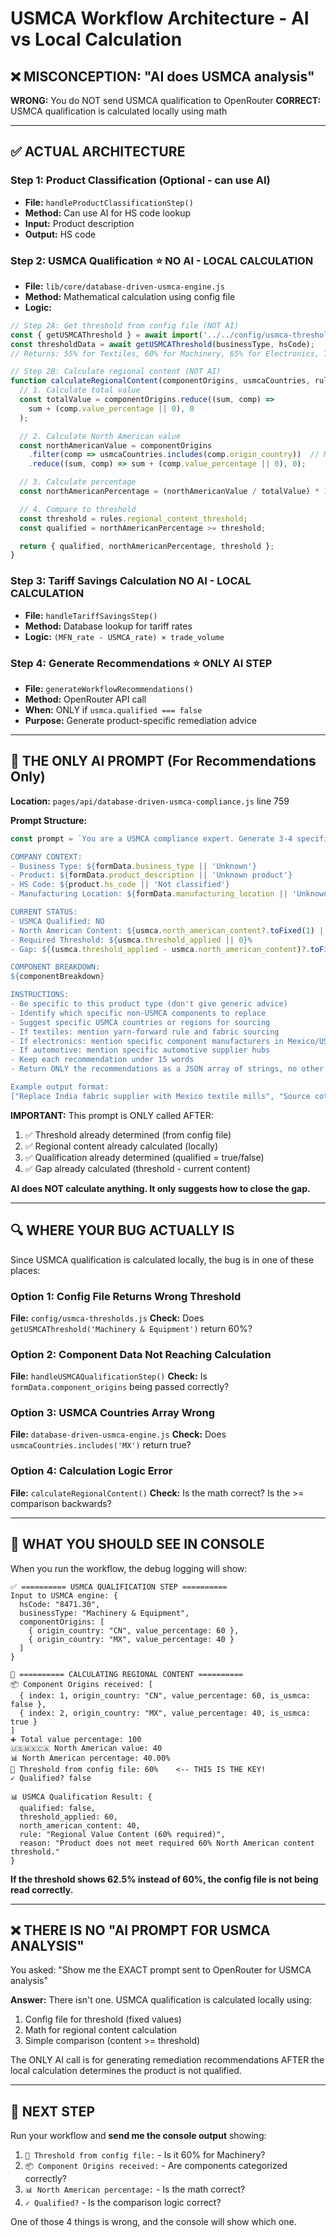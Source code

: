 # USMCA Workflow Architecture - AI vs Local Calculation

## ❌ MISCONCEPTION: "AI does USMCA analysis"

**WRONG:** You do NOT send USMCA qualification to OpenRouter
**CORRECT:** USMCA qualification is calculated locally using math

---

## ✅ ACTUAL ARCHITECTURE

### Step 1: Product Classification (Optional - can use AI)
- **File:** `handleProductClassificationStep()`
- **Method:** Can use AI for HS code lookup
- **Input:** Product description
- **Output:** HS code

### Step 2: USMCA Qualification ⭐ **NO AI - LOCAL CALCULATION**
- **File:** `lib/core/database-driven-usmca-engine.js`
- **Method:** Mathematical calculation using config file
- **Logic:**

```javascript
// Step 2A: Get threshold from config file (NOT AI)
const { getUSMCAThreshold } = await import('../../config/usmca-thresholds.js');
const thresholdData = await getUSMCAThreshold(businessType, hsCode);
// Returns: 55% for Textiles, 60% for Machinery, 65% for Electronics, 75% for Automotive

// Step 2B: Calculate regional content (NOT AI)
function calculateRegionalContent(componentOrigins, usmcaCountries, rules) {
  // 1. Calculate total value
  const totalValue = componentOrigins.reduce((sum, comp) =>
    sum + (comp.value_percentage || 0), 0
  );

  // 2. Calculate North American value
  const northAmericanValue = componentOrigins
    .filter(comp => usmcaCountries.includes(comp.origin_country))  // MX, US, CA
    .reduce((sum, comp) => sum + (comp.value_percentage || 0), 0);

  // 3. Calculate percentage
  const northAmericanPercentage = (northAmericanValue / totalValue) * 100;

  // 4. Compare to threshold
  const threshold = rules.regional_content_threshold;
  const qualified = northAmericanPercentage >= threshold;

  return { qualified, northAmericanPercentage, threshold };
}
```

### Step 3: Tariff Savings Calculation **NO AI - LOCAL CALCULATION**
- **File:** `handleTariffSavingsStep()`
- **Method:** Database lookup for tariff rates
- **Logic:** `(MFN_rate - USMCA_rate) × trade_volume`

### Step 4: Generate Recommendations ⭐ **ONLY AI STEP**
- **File:** `generateWorkflowRecommendations()`
- **Method:** OpenRouter API call
- **When:** ONLY if `usmca.qualified === false`
- **Purpose:** Generate product-specific remediation advice

---

## 🤖 THE ONLY AI PROMPT (For Recommendations Only)

**Location:** `pages/api/database-driven-usmca-compliance.js` line 759

**Prompt Structure:**
```javascript
const prompt = `You are a USMCA compliance expert. Generate 3-4 specific, actionable recommendations for this company to achieve USMCA qualification.

COMPANY CONTEXT:
- Business Type: ${formData.business_type || 'Unknown'}
- Product: ${formData.product_description || 'Unknown product'}
- HS Code: ${product.hs_code || 'Not classified'}
- Manufacturing Location: ${formData.manufacturing_location || 'Unknown'}

CURRENT STATUS:
- USMCA Qualified: NO
- North American Content: ${usmca.north_american_content?.toFixed(1) || 0}%
- Required Threshold: ${usmca.threshold_applied || 0}%
- Gap: ${(usmca.threshold_applied - usmca.north_american_content)?.toFixed(1) || 0}% short

COMPONENT BREAKDOWN:
${componentBreakdown}

INSTRUCTIONS:
- Be specific to this product type (don't give generic advice)
- Identify which specific non-USMCA components to replace
- Suggest specific USMCA countries or regions for sourcing
- If textiles: mention yarn-forward rule and fabric sourcing
- If electronics: mention specific component manufacturers in Mexico/US
- If automotive: mention specific automotive supplier hubs
- Keep each recommendation under 15 words
- Return ONLY the recommendations as a JSON array of strings, no other text

Example output format:
["Replace India fabric supplier with Mexico textile mills", "Source cotton from US or Canadian suppliers", "Consider yarn-forward rule compliance for textiles"]`;
```

**IMPORTANT:** This prompt is ONLY called AFTER:
1. ✅ Threshold already determined (from config file)
2. ✅ Regional content already calculated (locally)
3. ✅ Qualification already determined (qualified = true/false)
4. ✅ Gap already calculated (threshold - current content)

**AI does NOT calculate anything. It only suggests how to close the gap.**

---

## 🔍 WHERE YOUR BUG ACTUALLY IS

Since USMCA qualification is calculated locally, the bug is in one of these places:

### Option 1: Config File Returns Wrong Threshold
**File:** `config/usmca-thresholds.js`
**Check:** Does `getUSMCAThreshold('Machinery & Equipment')` return 60%?

### Option 2: Component Data Not Reaching Calculation
**File:** `handleUSMCAQualificationStep()`
**Check:** Is `formData.component_origins` being passed correctly?

### Option 3: USMCA Countries Array Wrong
**File:** `database-driven-usmca-engine.js`
**Check:** Does `usmcaCountries.includes('MX')` return true?

### Option 4: Calculation Logic Error
**File:** `calculateRegionalContent()`
**Check:** Is the math correct? Is the >= comparison backwards?

---

## 🎯 WHAT YOU SHOULD SEE IN CONSOLE

When you run the workflow, the debug logging will show:

```
✅ ========== USMCA QUALIFICATION STEP ==========
Input to USMCA engine: {
  hsCode: "8471.30",
  businessType: "Machinery & Equipment",
  componentOrigins: [
    { origin_country: "CN", value_percentage: 60 },
    { origin_country: "MX", value_percentage: 40 }
  ]
}

🧮 ========== CALCULATING REGIONAL CONTENT ==========
📦 Component Origins received: [
  { index: 1, origin_country: "CN", value_percentage: 60, is_usmca: false },
  { index: 2, origin_country: "MX", value_percentage: 40, is_usmca: true }
]
➕ Total value percentage: 100
🇺🇸🇲🇽🇨🇦 North American value: 40
📊 North American percentage: 40.00%
🎯 Threshold from config file: 60%    <-- THIS IS THE KEY!
✓ Qualified? false

📊 USMCA Qualification Result: {
  qualified: false,
  threshold_applied: 60,
  north_american_content: 40,
  rule: "Regional Value Content (60% required)",
  reason: "Product does not meet required 60% North American content threshold."
}
```

**If the threshold shows 62.5% instead of 60%, the config file is not being read correctly.**

---

## ❌ THERE IS NO "AI PROMPT FOR USMCA ANALYSIS"

You asked: "Show me the EXACT prompt sent to OpenRouter for USMCA analysis"

**Answer:** There isn't one. USMCA qualification is calculated locally using:
1. Config file for threshold (fixed values)
2. Math for regional content calculation
3. Simple comparison (content >= threshold)

The ONLY AI call is for generating remediation recommendations AFTER the local calculation determines the product is not qualified.

---

## 🔧 NEXT STEP

Run your workflow and **send me the console output** showing:
1. `🎯 Threshold from config file:` - Is it 60% for Machinery?
2. `📦 Component Origins received:` - Are components categorized correctly?
3. `📊 North American percentage:` - Is the math correct?
4. `✓ Qualified?` - Is the comparison logic correct?

One of those 4 things is wrong, and the console will show which one.
